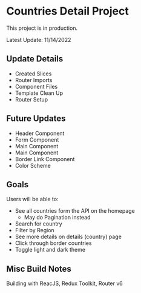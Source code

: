 # Countries Detail Project

This project is in production.

Latest Update: 11/14/2022

## Update Details
- Created Slices
- Router Imports
- Component Files
- Template Clean Up
- Router Setup

## Future Updates
- Header Component
- Form Component
- Main Component <Home />
- Main Component <Country />
- Border Link Component 
- Color Scheme

## Goals
Users will be able to:
- See all countries form the API on the homepage
  - May do Pagination instead
- Search for country
- Filter by Region
- See more details on details (country) page
- Click through border countries
- Toggle light and dark theme

## Misc Build Notes
Building with ReacJS,
Redux Toolkit,
Router v6